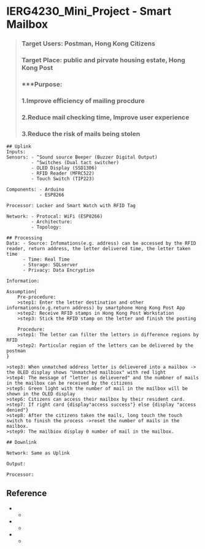 # IERG4230_Mini_Project - Smart Mailbox 

> ### Target Users: Postman, Hong Kong Citizens
> ### Target Place: public and pirvate housing estate, Hong Kong Post
> ### ***Purpose:
> ### 1.Improve efficiency of mailing procdure
> ### 2.Reduce mail checking time, Improve user experience
> ### 3.Reduce the risk of mails being stolen

```
## Uplink 
Inputs: 
Sensors: - ^Sound source Beeper (Buzzer Digital Output)
         - ^Switches (Dual tact switcher)
         - OLED Display (SSD1306)
         - RFID Reader (MFRC522)
         - Touch Switch (TIP223)
         
Components: - Arduino 
            - ESP8266

Processor: Locker and Smart Watch with RFID Tag  

Network: - Protocal: WiFi (ESP8266)
         - Architecture:
         - Topology:
```

```
## Processing
Data: - Source: Infomations(e.g. address) can be accessed by the RFID reader, return address, the letter delivered time, the letter taken time
      - Time: Real Time
      - Storage: SQLserver 
      - Privacy: Data Encryption 
      
Information: 

Assumption{
    Pre-procedure: 
    >step1: Enter the letter destination and other informations(e.g.return address) by smartphone Hong Kong Post App
    >step2: Receive RFID stamps in Hong Kong Post Workstation
    >step3: Stick the RFID stamp on the letter and finish the posting

    Procedure:
    >step1: The letter can filter the letters in difference regions by RFID
    >step2: Particular region of the letters can be delivered by the postman
}

>step3: When unmatched address letter is delievered into a mailbox -> the OLED display shows "Unmatched mailbiox" with red light
>step4: The message of "letter is delievered" and the numbner of mails in the mailbox can be received by the citizens
>step5: Green light with the number of mail in the mailbox will be shown in the OLED display
>step6: Citizens can access their mailbox by their resident card.
>step7: If right card {display"access success"} else {display "access denied"}
>step8: After the citizens taken the mails, long touch the touch switch to finish the process ->reset the number of mails in the mailbox. 
>step9: The mailbiox display 0 number of mail in the mailbox.

```

```
## Downlink

Network: Same as Uplink

Output:

Processor:
```



## Reference
* *
* *
* *
